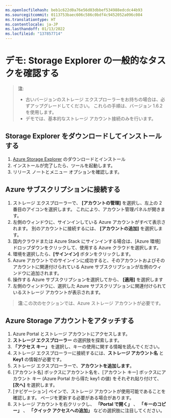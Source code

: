 ```yaml
---
ms.openlocfilehash: beb1c622d0a76e56d03dbbef534988edcdc44b93
ms.sourcegitcommit: 0113753baec606c586c0bdf4c9452052a096c084
ms.translationtype: HT
ms.contentlocale: ja-JP
ms.lasthandoff: 01/13/2022
ms.locfileid: "137857714"
---
```

# <a name="demonstration-review-common-storage-explorer-tasks"></a>デモ: Storage Explorer の一般的なタスクを確認する

>**注**:
>- 古いバージョンのストレージ エクスプローラーをお持ちの場合は、必ずアップグレードしてください。 これらの手順は、バージョン 1.6.2 を使用します。
>- デモでは、基本的なストレージ アカウント接続のみを行います。

## <a name="download-and-install-storage-explorer"></a>Storage Explorer をダウンロードしてインストールする

1. [Azure Storage Explorer](https://azure.microsoft.com/features/storage-explorer/) のダウンロードとインストール 
2. インストールが完了したら、ツールを起動します。
3. リリース ノートとメニュー オプションを確認します。

## <a name="connect-to-an-azure-subscription"></a>Azure サブスクリプションに接続する

1. ストレージ エクスプローラーで、 **[アカウントの管理]** を選択し、左上の 2 番目のアイコンを選択します。 これにより、アカウント管理パネルが開きます。
2. 左側のウィンドウに、サインインしている Azure アカウントがすべて表示されます。 別のアカウントに接続するには、 **[アカウントの追加]** を選択します。
3. 国内クラウドまたは Azure Stack にサインインする場合は、[Azure 環境] ドロップダウンをクリックして、使用する Azure クラウドを選択します。 
4. 環境を選択したら、**[サインイン]** ボタンをクリックします。 
5. Azure アカウントでのサインインに成功すると、そのアカウントおよびそのアカウントに関連付けられている Azure サブスクリプションが左側のウィンドウに追加されます。 
6. 操作する Azure サブスクリプションを選択してから、 **[適用]** を選択します
7. 左側のウィンドウに、選択した Azure サブスクリプションに関連付けられているストレージ アカウントが表示されます。

>**注**:この次のセクションでは、Azure ストレージ アカウントが必要です。 

## <a name="attach-an-azure-storage-account"></a>Azure Storage アカウントをアタッチする

1. Azure Portal とストレージ アカウントにアクセスします。
2. **ストレージ エクスプローラー** の選択肢を探索します。
3. **「アクセス キー」** を選択し、キーの使用に関する情報を読んでください。 
4. ストレージ エクスプローラーに接続するには、**ストレージ アカウント名** と **Key1** の情報が必要です。
5. ストレージ エクスプローラーで、**アカウントを追加します**。
6. [アカウント名] ボックスにアカウント名を、[アカウント キー] ボックスにアカウント キー (Azure Portal から得た key1 の値) をそれぞれ貼り付けて、**[次へ]** を選択します。
7. [ナビゲーション] ペインで、ストレージ アカウントが使用可能であることを確認します。 ページを更新する必要がある場合があります。 
8. ストレージ アカウントを右クリックし、 **「Portal で開く」** 、 **「キーのコピー」** 、 **「クイック アクセスへの追加」** などの選択肢に注目してください。